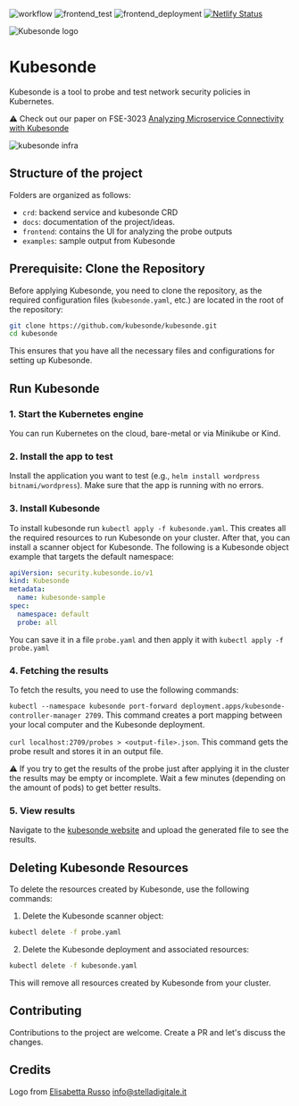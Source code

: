 ![workflow](https://github.com/kubesonde/kubesonde/actions/workflows/go_main.yaml/badge.svg)
![frontend_test](https://github.com/kubesonde/kubesonde/actions/workflows/frontend_dev.yaml/badge.svg)
![frontend_deployment](https://github.com/kubesonde/kubesonde/actions/workflows/deploy_frontend.yaml/badge.svg)
[![Netlify Status](https://api.netlify.com/api/v1/badges/df3643ab-e317-4b96-b5c2-de937837b375/deploy-status)](https://app.netlify.com/sites/testksonde/deploys)



![Kubesonde logo](frontend/public/logo257.png "Kubesonde logo")

# Kubesonde

Kubesonde is a tool to probe and test network security policies in Kubernetes.

:warning: Check out our paper on FSE-3023 [Analyzing Microservice Connectivity with Kubesonde](https://dl.acm.org/doi/10.1145/3611643.3613899)

![kubesonde infra](docs/kubesonde.png "kubesonde infrastructure")

## Structure of the project
Folders are organized as follows: 
- `crd`: backend service and kubesonde CRD 
- `docs`: documentation of the project/ideas.
- `frontend`: contains the UI for analyzing the probe outputs
- `examples`: sample output from Kubesonde

## Prerequisite: Clone the Repository

Before applying Kubesonde, you need to clone the repository, as the required configuration files (`kubesonde.yaml`, etc.) are located in the root of the repository:

```bash
git clone https://github.com/kubesonde/kubesonde.git
cd kubesonde
```

This ensures that you have all the necessary files and configurations for setting up Kubesonde.

## Run Kubesonde
### 1. Start the Kubernetes engine

You can run Kubernetes on the cloud, bare-metal or via Minikube or Kind.
### 2. Install the app to test

Install the application you want to test (e.g., `helm install wordpress bitnami/wordpress`). Make sure that the app is running with no errors.

### 3. Install Kubesonde

To install kubesonde run `kubectl apply -f kubesonde.yaml`. This creates all the required resources to run Kubesonde on your cluster. After that, you can install a scanner object for Kubesonde. The following is a Kubesonde object example that targets the default namespace: 
```yaml
apiVersion: security.kubesonde.io/v1
kind: Kubesonde
metadata:
  name: kubesonde-sample
spec:
  namespace: default
  probe: all
```
You can save it in a file `probe.yaml` and then apply it with `kubectl apply -f probe.yaml`
### 4. Fetching the results

To fetch the results, you need to use the following commands:

`kubectl --namespace kubesonde port-forward deployment.apps/kubesonde-controller-manager 2709`. This command creates a port mapping between your local computer and the Kubesonde deployment.

`curl localhost:2709/probes > <output-file>.json`. This command gets the probe result and stores it in an output file.

:warning: If you try to get the results of the probe just after applying it in the cluster the results may be empty or incomplete. Wait a few minutes (depending on the amount of pods) to get better results.
### 5. View results

Navigate to the [kubesonde website](https://kubesonde.jackops.dev) and upload the generated file to see the results.


## Deleting Kubesonde Resources

To delete the resources created by Kubesonde, use the following commands:

1. Delete the Kubesonde scanner object:

```bash
kubectl delete -f probe.yaml
```

2. Delete the Kubesonde deployment and associated resources:

```bash
kubectl delete -f kubesonde.yaml
```

This will remove all resources created by Kubesonde from your cluster.
 


## Contributing

Contributions to the project are welcome. Create a PR and let's discuss the changes.
## Credits

Logo from [Elisabetta Russo](stelladigitale.it) info@stelladigitale.it
